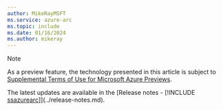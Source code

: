 ```yaml
---
author: MikeRayMSFT
ms.service: azure-arc
ms.topic: include
ms.date: 01/16/2024
ms.author: mikeray
---
```

> [!NOTE]
> As a preview feature, the technology presented in this article is subject to [Supplemental Terms of Use for Microsoft Azure Previews](https://azure.microsoft.com/support/legal/preview-supplemental-terms/).
>
> The latest updates are available in the [Release notes - [!INCLUDE [ssazurearc](../../../includes/ssazurearc.md)]](../release-notes.md).
>